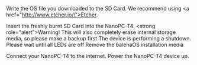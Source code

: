 Write the OS file you downloaded to the SD Card. We recommend using <a href=\"http://www.etcher.io/\">Etcher</a>.

Insert the freshly burnt SD Card into the NanoPC-T4.
<strong role=\"alert\">Warning!</strong> This will also completely erase internal storage media, so please make a backup first
The device is performing a shutdown. Please wait until all LEDs are off
Remove the balenaOS installation media

Connect your NanoPC-T4 to the internet. Power the NanoPC-T4 device up.